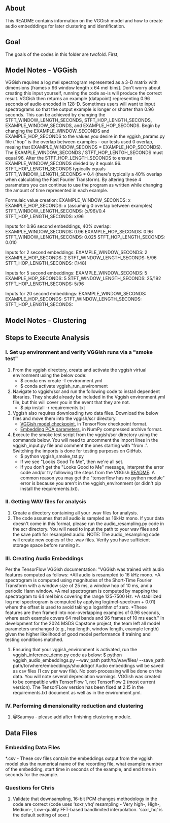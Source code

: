 ## About
This README contains information on the VGGish model and how to create audio embedddings for later clustering and identification.

## Goal
The goals of the codes in this folder are twofold. First, 

## Model Notes - VGGish
VGGish requires a log mel spectrogram represented as a 3-D matrix with dimensions [frames x 96 window length x 64 mel bins]. Don't worry about creating this input yourself, running the code as-is will produce the correct result. VGGish then returns an example (datapoint) representing 0.96 seconds of audio encoded in 128-D. Sometimes users will want to input spectrograms so that the output example is longer or shorter than 0.96 seconds. This can be achieved by changing the STFT_WINDOW_LENGTH_SECONDS, STFT_HOP_LENGTH_SECONDS, EXAMPLE_WINDOW_SECONDS, and EXAMPLE_HOP_SECONDS. Begin by changing the EXAMPLE_WINDOW_SECONDS and EXAMPLE_HOP_SECONDS to the values you desire in the vggish_params.py file ("hop" is the overlap between examples - our tests used 0 overlap, meaing that EXAMPLE_WINDOW_SECONDS = EXAMPLE_HOP_SECONDS). The EXAMPLE_WINDOW_SECONDS / STFT_HOP_LENTGH_SECONDS must equal 96. Alter the STFT_HOP_LENGTH_SECONDS to ensure EXAMPLE_WINDOW_SECONDS divided by it equals 96. STFT_HOP_LENGTH_SECONDS typically equals STFT_WINDOW_LENGTH_SECONDS * 0.4 (there's typically a 40% overlap when calculating the Fast Fourier Transform). By altering these 4 parameters you can continue to use the program as written while changing the amount of time represented in each example.

Formulaic value creation:
EXAMPLE_WINDOW_SECONDS: x
EXAMPLE_HOP_SECONDS: x (assuming 0 overlap between examples)
STFT_WINDOW_LENGTH_SECONDS: (x/96)/0.4
STFT_HOP_LENGTH_SECONDS: x/96

Inputs for 0.96 second embeddings, 40% overlap:
EXAMPLE_WINDOW_SECONDS: 0.96
EXAMPLE_HOP_SECONDS: 0.96
STFT_WINDOW_LENGTH_SECONDS: 0.025
STFT_HOP_LENGTH_SECONDS: 0.010

Inputs for 2 second embeddings:
EXAMPLE_WINDOW_SECONDS: 2
EXAMPLE_HOP_SECONDS: 2
STFT_WINDOW_LENGTH_SECONDS: 5/96
STFT_HOP_LENGTH_SECONDS: (1/48)

Inputs for 5 second embeddings:
EXAMPLE_WINDOW_SECONDS: 5
EXAMPLE_HOP_SECONDS: 5
STFT_WINDOW_LENGTH_SECONDS: 25/192
STFT_HOP_LENGTH_SECONDS: 5/96

Inputs for 20 second embeddings:
EXAMPLE_WINDOW_SECONDS:
EXAMPLE_HOP_SECONDS:
STFT_WINDOW_LENGTH_SECONDS:
STFT_HOP_LENGTH_SECONDS:


## Model Notes - Clustering


## Steps to Execute Analysis

### I. Set up environment and verify VGGish runs via a "smoke test"
1. From the vggish directory, create and activate the vggish virtual environment using the below code:
    - $ conda env create -f environment.yml 
    - $ conda activate vggish_run_environment
2. Navigate to vggish/scr and run the following code to install dependent libraries. They should already be included in the Vggish environment.yml file, but this will cover you in the event that they are not.
    - $ pip install -r requirements.txt
3. Vggish also requires downloading two data files. Download the below files and move them into the vggish/scr directory.
    - [VGGish model checkpoint](https://storage.googleapis.com/audioset/vggish_model.ckpt),
    in TensorFlow checkpoint format.
    - [Embedding PCA parameters](https://storage.googleapis.com/audioset/vggish_pca_params.npz),
    in NumPy compressed archive format.
4. Execute the smoke test script from the vggish/scr directory using the commands below. You will need to uncomment the import lines in the vggish_input.py file and comment the ones starting with "from .". Switching the imports is done for testing purposes on GitHub.
    - $ python vggish_smoke_tst.py
    - If we see "Looks Good To Me", then we're all set.
    - If you don't get the "Looks Good to Me" message, interpret the error code and/or try following the steps from the VGGish [README](https://github.com/tensorflow/models/blob/master/research/audioset/vggish/README.md). A common reason you may get the "tensorflow has no python module" error is because you aren't in the vggish_environment (or didn't pip install the requirements.txt).

### II. Getting WAV files for analysis
1. Create a directory containing all your .wav files for analysis.
2. The code assumes that all audio is sampled as 16kHz mono. If your data doesn't come in this format, please run the audio_resampling.py code in the scr directory. You will need to input the path to your wav files and the save path for resampled audio. NOTE: The audio_resampling code will create new copies of the .wav files. Verify you have sufficient storage space before running it.

### III. Creating Audio Embeddings
Per the TensorFlow VGGish documentation:
"VGGish was trained with audio features computed as follows:
    *All audio is resampled to 16 kHz mono.
    *A spectrogram is computed using magnitudes of the Short-Time Fourier Transform with a window size of 25 ms, a window hop of 10 ms, and a periodic Hann window.
    *A mel spectrogram is computed by mapping the spectrogram to 64 mel bins covering the range 125-7500 Hz.
    *A stabilized log mel spectrogram is computed by applying log(mel-spectrum + 0.01) where the offset is used to avoid taking a logarithm of zero.
    *These features are then framed into non-overlapping examples of 0.96 seconds, where each example covers 64 mel bands and 96 frames of 10 ms each."
In development for the 2024 MSDS Capstone project, the team left all model parameters unchanged (e.g., hop length, window length, example length) given the higher likelihood of good model performance if training and testing conditions matched.
1. Ensuring that your vggish_environment is activated, run the vggish_inference_demo.py code as below:
      $ python vggish_audio_embeddings.py --wav_path path/to/wav/files/ --save_path path/to/where/embeddings/should/go/
Audio embeddings will be saved as csv files (1 csv per wav file). No post-processing will be done on the data.
You will note several depreciation warnings. VGGish was created to be compatible with TensorFlow 1, not TensorFlow 2 (most current version). The TensorFLow version has been fixed at 2.15 in the requirements.txt document as well as in the environment.yml.

### IV. Performing dimensionality reduction and clustering
1. @Saumya - please add after finishing clustering module.


## Data Files

### Embedding Data Files
\*.csv - These csv files contain the embeddings output from the vggish model plus the numerical name of the recording file, what example number of the embedding, start time in seconds of the example, and end time in seconds for the example.

### Questions for Chris
1. Validate that downsampling, 16-bit PCM changes methodology in the code are correct (code uses ‘soxr_vhq’ resampling - Very high-, High-, Medium-, Low-quality FFT-based bandlimited interpolation. 'soxr_hq' is the default setting of soxr.)
